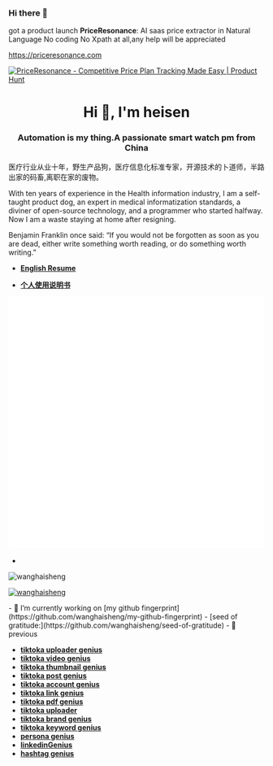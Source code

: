 ### Hi there 👋


got a product launch **PriceResonance**: AI saas price extractor in Natural Language No coding No Xpath at all,any help will be appreciated

https://priceresonance.com



<a href="https://www.producthunt.com/posts/priceresonance?embed=true&utm_source=badge-featured&utm_medium=badge&utm_souce=badge-priceresonance" target="_blank"><img src="https://api.producthunt.com/widgets/embed-image/v1/featured.svg?post_id=482393&theme=light" alt="PriceResonance - Competitive&#0032;Price&#0032;Plan&#0032;Tracking&#0032;Made&#0032;Easy | Product Hunt" style="width: 250px; height: 54px;" width="250" height="54" /></a>

<h1 align="center">Hi 👋, I'm heisen</h1>
<h3 align="center">Automation is my thing.A passionate smart watch pm from China</h3>
医疗行业从业十年，野生产品狗，医疗信息化标准专家，开源技术的卜道师，半路出家的码畜,离职在家的废物。

With ten years of experience in the Health information  industry, I am a self-taught product dog, an expert in medical informatization standards, a diviner of open-source technology, and a programmer who started halfway. Now I am a waste staying at home after resigning.


Benjamin Franklin once said: “If you would not be forgotten as soon as you are dead, either write something worth reading, or do something worth writing.”

- [**English Resume**](https://wanghaisheng-github-io.vercel.app/blog/resume-english)
  
- [**个人使用说明书**](https://wanghaisheng-github-io.vercel.app/blog/resume)



<picture>
  <img src="/github-metrics.svg" alt="Metrics">
</picture>



- 
<p align="left"> <img src="https://komarev.com/ghpvc/?username=wanghaisheng&label=Profile%20views&color=0e75b6&style=flat" alt="wanghaisheng" /> </p>

<p align="left"> <a href="https://github.com/ryo-ma/github-profile-trophy"><img src="https://github-profile-trophy.vercel.app/?username=wanghaisheng&theme=matrix" alt="wanghaisheng" /></a> </p>
- 🔭 I’m currently working on 
 [my github fingerprint](https://github.com/wanghaisheng/my-github-fingerprint)
- [seed of gratitude:](https://github.com/wanghaisheng/seed-of-gratitude)
- 🔭 previous
  
- [**tiktoka uploader genius**](https://github.com/wanghaisheng/tiktoka-studio-uploader-app)
- [**tiktoka video genius**](https://github.com/wanghaisheng/video-genius)
- [**tiktoka thumbnail genius**](https://github.com/wanghaisheng/thumnail-geniuous)
- [**tiktoka post genius**](https://github.com/wanghaisheng/post-genious)
- [**tiktoka account genius**](https://github.com/wanghaisheng/social-account-genious)
- [**tiktoka link genius**](https://github.com/wanghaisheng/link-genious)
- [**tiktoka pdf genius**](https://github.com/wanghaisheng/pdf-genious)
- [**tiktoka uploader**](https://github.com/wanghaisheng/youtube-auto-upload)
- [**tiktoka brand genius**](https://github.com/wanghaisheng/brand-genious)
- [**tiktoka keyword genius**](https://github.com/wanghaisheng/keyword-genius)
- [**persona genius**](https://github.com/wanghaisheng/persona-account-genius/tree/master)
- [**linkedinGenius**](https://github.com/wanghaisheng/linkedinGenius/tree/master)
- [**hashtag genius**](https://github.com/wanghaisheng/hashtag-genius/blob/main/README.md)
